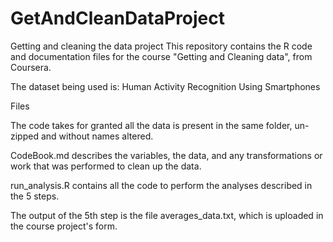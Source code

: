# GetAndCleanDataProject
Getting and cleaning the data project
This repository contains the R code and documentation files for the course "Getting and Cleaning data", from Coursera.

The dataset being used is: Human Activity Recognition Using Smartphones

Files

The code takes for granted all the data is present in the same folder, un-zipped and without names altered.

CodeBook.md describes the variables, the data, and any transformations or work that was performed to clean up the data.

run_analysis.R contains all the code to perform the analyses described in the 5 steps.

The output of the 5th step is the file averages_data.txt, which is uploaded in the course project's form.
